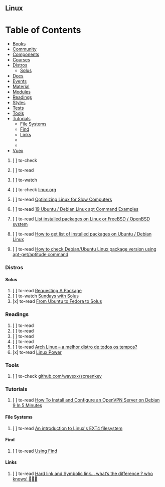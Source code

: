 ## Linux

# Table of Contents
<!-- MarkdownTOC depth=4 -->
  - [Books](#books)
  - [Community](#community)
  - [Components](#components)
  - [Courses](#courses)
  - [Distros](#distros)
    - [Solus](#solus)
  - [Docs](#docs)
  - [Events](#events)
  - [Material](#material)
  - [Modules](#modules)
  - [Readings](#readings)
  - [Styles](#styles)
  - [Tests](#tests)
  - [Tools](#tools)
  - [Tutorials](#tutorials)
    - [File Systems](#file-systems)
    - [Find](#find)
    - [Links](#links)
    - [](#)
    - [](#)
  - [Vuex](#vuex)
<!-- /MarkdownTOC -->

  1. [ ] to-check []()
  1. [ ] to-read []()
  1. [ ] to-watch []()

  1. [ ] to-check [linux.org](https://www.linux.org/)

  1. [ ] to-read [Optimizing Linux for Slow Computers](http://www.akitaonrails.com/2017/01/17/optimizing-linux-for-slow-computers)

  1. [ ] to-read [19 Ubuntu / Debian Linux apt Command Examples](https://www.cyberciti.biz/faq/ubuntu-lts-debian-linux-apt-command-examples/)

  1. [ ] to-read [List installed packages on Linux or FreeBSD / OpenBSD system](https://www.cyberciti.biz/faq/howto-display-list-of-all-installed-software/)
  1. [ ] to-read [How to get list of installed packages on Ubuntu / Debian Linux](https://www.cyberciti.biz/faq/how-to-list-all-installed-packages-debian-ubuntu/)
  1. [ ] to-read [How to check Debian/Ubuntu Linux package version using apt-get/aptitude command](https://www.cyberciti.biz/faq/debian-ubuntu-linux-apt-get-aptitude-show-package-version-command/)

### Distros

#### Solus

  1. [ ] to-read [Requesting A Package](https://solus-project.com/articles/packaging/request-a-package/en/)
  1. [ ] to-watch [Sundays with Solus](https://www.youtube.com/playlist?list=PLhhMWYdkJJbO2yxp4kkAE71KUZWpE3Por)
  1. [x] to-read [From Ubuntu to Fedora to Solus](https://hackernoon.com/from-ubuntu-to-fedora-to-solus-b6a42e7a3201)

### Readings

  1. [ ] to-read []()
  1. [ ] to-read []()
  1. [ ] to-read []()
  1. [ ] to-read []()
  1. [ ] to-read [Arch Linux – a melhor distro de todos os tempos?](https://imasters.com.br/infra/linux/arch-linux-melhor-distro-de-todos-os-tempos/)
  1. [x] to-read [Linux Power](https://dev.to/tcratius/linux-power)

### Tools


  1. [ ] to-check [github.com/wavexx/screenkey](https://github.com/wavexx/screenkey)

### Tutorials

  1. [ ] to-read [How To Install and Configure an OpenVPN Server on Debian 9 In 5 Minutes](https://www.cyberciti.biz/faq/how-to-install-and-configure-an-openvpn-server-on-debian-9-in-5-minutes/)

#### File Systems

  1. [ ] to-read [An introduction to Linux's EXT4 filesystem](https://opensource.com/article/17/5/introduction-ext4-filesystem)

#### Find

  1. [ ] to-read [Using Find](http://mywiki.wooledge.org/UsingFind)

#### Links

  1. [ ] to-read [Hard link and Symbolic link… what’s the difference ? who knows! 🤷🏾‍♂️](https://medium.com/@pileggi.a.alex/hard-link-and-symbolic-link-whats-the-difference-who-knows-%EF%B8%8F-a3f437cd0a3f)
